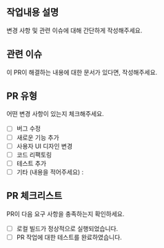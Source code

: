 ## 작업내용 설명

변경 사항 및 관련 이슈에 대해 간단하게 작성해주세요.

## 관련 이슈

이 PR이 해결하는 내용에 대한 문서가 있다면, 작성해주세요.

## PR 유형

어떤 변경 사항이 있는지 체크해주세요.

- [ ] 버그 수정
- [ ] 새로운 기능 추가
- [ ] 사용자 UI 디자인 변경
- [ ] 코드 리팩토링
- [ ] 테스트 추가
- [ ] 기타 (내용을 적어주세요) :

## PR 체크리스트

PR이 다음 요구 사항을 충족하는지 확인하세요.

- [ ] 로컬 빌드가 정상적으로 실행되었습니다.
- [ ] PR 작업에 대한 테스트를 완료하였습니다.
